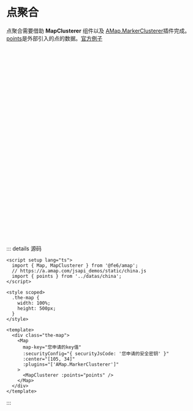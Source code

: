# 点聚合

点聚合需要借助 **MapClusterer** 组件以及 [AMap.MarkerClusterer](https://lbs.amap.com/api/javascript-api/reference/plugin#AMap.MarkerClusterer)插件完成。 [points](https://a.amap.com/jsapi_demos/static/china.js)是外部引入的点的数据。[官方例子](https://lbs.amap.com/demo/jsapi-v2/example/mass-markers/markerclusterer)

<script setup lang="ts">
  import { Map, MapClusterer } from '../../components';
  import { points } from '../datas/china';
</script>

<style scoped>
  .the-map {
    width: 100%;
    height: 500px;
  }
</style>

<div class="the-map">
  <Map
    map-key="e37740bc1cc102bdc13fe10b02d82de6"
    :center="[105, 34]"
    :zoom="4"
    :securityConfig="{ securityJsCode: '618328f70209e0ce7566f84258326f5d' }"
    :plugins="['AMap.MarkerClusterer']"
  >
    <MapClusterer :points="points" />
  </Map>
</div>

::: details 源码
```html{2,4,20,22}
<script setup lang="ts">
  import { Map, MapClusterer } from '@fe6/amap';
  // https://a.amap.com/jsapi_demos/static/china.js
  import { points } from '../datas/china';
</script>

<style scoped>
  .the-map {
    width: 100%;
    height: 500px;
  }
</style>

<template>
  <div class="the-map">
    <Map
      map-key="您申请的key值"
      :securityConfig="{ securityJsCode: '您申请的安全密钥' }"
      :center="[105, 34]"
      :plugins="['AMap.MarkerClusterer']"
    >
      <MapClusterer :points="points" />
    </Map>
  </div>
</template>
```
:::
